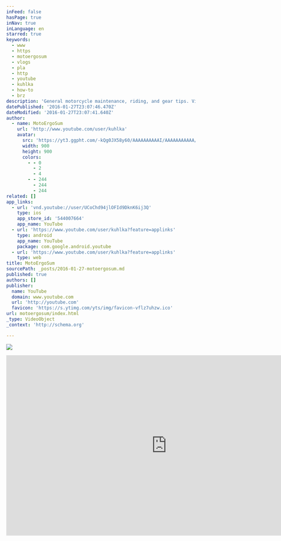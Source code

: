 ```yaml
---
inFeed: false
hasPage: true
inNav: true
inLanguage: en
starred: true
keywords:
  - www
  - https
  - motoergosum
  - vlogs
  - pla
  - http
  - youtube
  - kuhlka
  - how-to
  - brz
description: 'General motorcycle maintenance, riding, and gear tips. Video blogs are aimed at discussing my current thoughts, plans for trips, projects, and the occasional commentary on current events. If you have any questions or special requests, leave a comment or shoot me a message.'
datePublished: '2016-01-27T23:07:46.470Z'
dateModified: '2016-01-27T23:07:41.640Z'
author:
  - name: MotoErgoSum
    url: 'http://www.youtube.com/user/kuhlka'
    avatar:
      src: 'https://yt3.ggpht.com/-kQg0JX58y60/AAAAAAAAAAI/AAAAAAAAAAA/exdUuR99EBM/s900-c-k-no/photo.jpg'
      width: 900
      height: 900
      colors:
        - - 0
          - 2
          - 4
        - - 244
          - 244
          - 244
related: []
app_links:
  - url: 'vnd.youtube://user/UCoChd94jlOFId9DknK6ij3Q'
    type: ios
    app_store_id: '544007664'
    app_name: YouTube
  - url: 'https://www.youtube.com/user/kuhlka?feature=applinks'
    type: android
    app_name: YouTube
    package: com.google.android.youtube
  - url: 'https://www.youtube.com/user/kuhlka?feature=applinks'
    type: web
title: MotoErgoSum
sourcePath: _posts/2016-01-27-motoergosum.md
published: true
authors: []
publisher:
  name: YouTube
  domain: www.youtube.com
  url: 'http://youtube.com'
  favicon: 'https://s.ytimg.com/yts/img/favicon-vflz7uhzw.ico'
url: motoergosum/index.html
_type: VideoObject
_context: 'http://schema.org'

---
```

![](https://the-grid-user-content.s3-us-west-2.amazonaws.com/c018ffbc-aaf3-4d05-aae4-cef33653dcbe.jpg)

<iframe src="https://cdn.embedly.com/widgets/media.html?src=http%3A%2F%2Fwww.youtube.com%2Fembed%2Fvideoseries%3Flist%3DUUoChd94jlOFId9DknK6ij3Q&amp;url=https%3A%2F%2Fwww.youtube.com%2Fuser%2Fkuhlka&amp;image=https%3A%2F%2Fyt3.ggpht.com%2F-kQg0JX58y60%2FAAAAAAAAAAI%2FAAAAAAAAAAA%2FexdUuR99EBM%2Fs900-c-k-no%2Fphoto.jpg&amp;key=b7d04c9b404c499eba89ee7072e1c4f7&amp;type=text%2Fhtml&amp;schema=youtube" width="853" height="480" scrolling="no" frameborder="0" allowfullscreen="allowfullscreen" style=""></iframe>